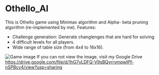 # Othello_AI
This is Othello game using Minimax algorithm and Alpha- beta pruning algorithm (re-implemented by me). 
Features:
- Challenge generation: Generate changlenges that are hard for solving
- 4 difficult levels for all players.
- Wide range of table size (from 4x4 to 16x16).

![Game image](https://drive.google.com/file/d/1hG7yLDFQ-V9sBQyrrvmpwlPf-nSPBcv4/view?usp=sharing)
If you can not view the image, visit my Google Drive https://drive.google.com/file/d/1hG7yLDFQ-V9sBQyrrvmpwlPf-nSPBcv4/view?usp=sharing

